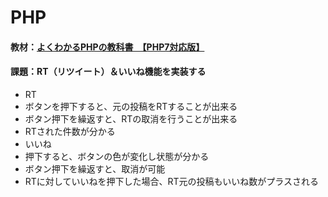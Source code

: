 # PHP

#### 教材：[よくわかるPHPの教科書　【PHP7対応版】](https://book.mynavi.jp/ec/products/detail/id=89743)

#### 課題：RT（リツイート）＆いいね機能を実装する
- RT
 - ボタンを押下すると、元の投稿をRTすることが出来る
 - ボタン押下を繰返すと、RTの取消を行うことが出来る
 - RTされた件数が分かる
- いいね
 - 押下すると、ボタンの色が変化し状態が分かる
 - ボタン押下を繰返すと、取消が可能
 - RTに対していいねを押下した場合、RT元の投稿もいいね数がプラスされる
